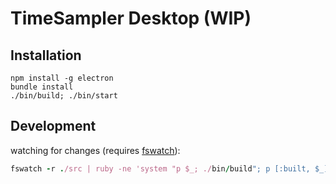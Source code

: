# TimeSampler Desktop (WIP)

## Installation

```
npm install -g electron
bundle install
./bin/build; ./bin/start
```

## Development

watching for changes (requires [fswatch](https://github.com/emcrisostomo/fswatch)):

```ruby
fswatch -r ./src | ruby -ne 'system "p $_; ./bin/build"; p [:built, $_]'
```

